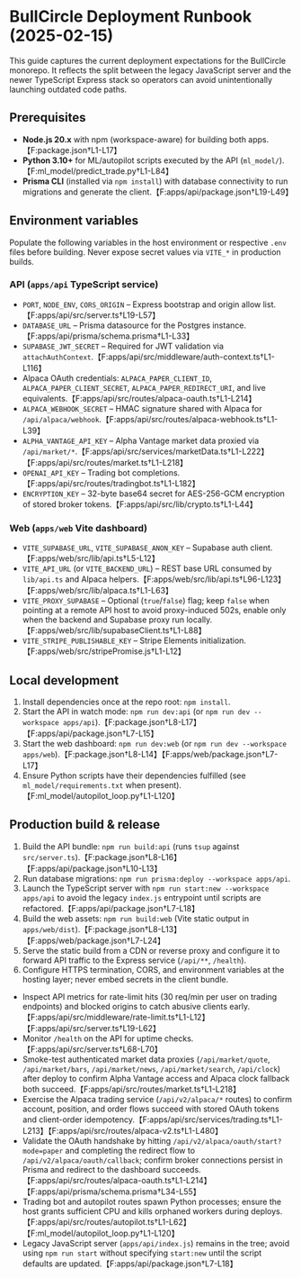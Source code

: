 # BullCircle Deployment Runbook (2025-02-15)

This guide captures the current deployment expectations for the BullCircle monorepo. It reflects the split between the legacy JavaScript server and the newer TypeScript Express stack so operators can avoid unintentionally launching outdated code paths.

## Prerequisites
- **Node.js 20.x** with npm (workspace-aware) for building both apps.【F:package.json†L1-L17】
- **Python 3.10+** for ML/autopilot scripts executed by the API (`ml_model/`).【F:ml_model/predict_trade.py†L1-L84】
- **Prisma CLI** (installed via `npm install`) with database connectivity to run migrations and generate the client.【F:apps/api/package.json†L19-L49】

## Environment variables
Populate the following variables in the host environment or respective `.env` files before building. Never expose secret values via `VITE_*` in production builds.

### API (`apps/api` TypeScript service)
- `PORT`, `NODE_ENV`, `CORS_ORIGIN` – Express bootstrap and origin allow list.【F:apps/api/src/server.ts†L19-L57】
- `DATABASE_URL` – Prisma datasource for the Postgres instance.【F:apps/api/prisma/schema.prisma†L1-L33】
- `SUPABASE_JWT_SECRET` – Required for JWT validation via `attachAuthContext`.【F:apps/api/src/middleware/auth-context.ts†L1-L116】
- Alpaca OAuth credentials: `ALPACA_PAPER_CLIENT_ID`, `ALPACA_PAPER_CLIENT_SECRET`, `ALPACA_PAPER_REDIRECT_URI`, and live equivalents.【F:apps/api/src/routes/alpaca-oauth.ts†L1-L214】
- `ALPACA_WEBHOOK_SECRET` – HMAC signature shared with Alpaca for `/api/alpaca/webhook`.【F:apps/api/src/routes/alpaca-webhook.ts†L1-L39】
- `ALPHA_VANTAGE_API_KEY` – Alpha Vantage market data proxied via `/api/market/*`.【F:apps/api/src/services/marketData.ts†L1-L222】【F:apps/api/src/routes/market.ts†L1-L218】
- `OPENAI_API_KEY` – Trading bot completions.【F:apps/api/src/routes/tradingbot.ts†L1-L182】
- `ENCRYPTION_KEY` – 32-byte base64 secret for AES-256-GCM encryption of stored broker tokens.【F:apps/api/src/lib/crypto.ts†L1-L44】

### Web (`apps/web` Vite dashboard)
- `VITE_SUPABASE_URL`, `VITE_SUPABASE_ANON_KEY` – Supabase auth client.【F:apps/web/src/lib/api.ts†L5-L12】
- `VITE_API_URL` (or `VITE_BACKEND_URL`) – REST base URL consumed by `lib/api.ts` and Alpaca helpers.【F:apps/web/src/lib/api.ts†L96-L123】【F:apps/web/src/lib/alpaca.ts†L1-L63】
- `VITE_PROXY_SUPABASE` – Optional (`true`/`false`) flag; keep `false` when pointing at a remote API host to avoid proxy-induced 502s, enable only when the backend and Supabase proxy run locally.【F:apps/web/src/lib/supabaseClient.ts†L1-L88】
- `VITE_STRIPE_PUBLISHABLE_KEY` – Stripe Elements initialization.【F:apps/web/src/stripePromise.js†L1-L12】

## Local development
1. Install dependencies once at the repo root: `npm install`.
2. Start the API in watch mode: `npm run dev:api` (or `npm run dev --workspace apps/api`).【F:package.json†L8-L17】【F:apps/api/package.json†L7-L15】
3. Start the web dashboard: `npm run dev:web` (or `npm run dev --workspace apps/web`).【F:package.json†L8-L14】【F:apps/web/package.json†L7-L17】
4. Ensure Python scripts have their dependencies fulfilled (see `ml_model/requirements.txt` when present).【F:ml_model/autopilot_loop.py†L1-L120】

## Production build & release
1. Build the API bundle: `npm run build:api` (runs `tsup` against `src/server.ts`).【F:package.json†L8-L16】【F:apps/api/package.json†L10-L13】
2. Run database migrations: `npm run prisma:deploy --workspace apps/api`.
3. Launch the TypeScript server with `npm run start:new --workspace apps/api` to avoid the legacy `index.js` entrypoint until scripts are refactored.【F:apps/api/package.json†L7-L18】
4. Build the web assets: `npm run build:web` (Vite static output in `apps/web/dist`).【F:package.json†L8-L13】【F:apps/web/package.json†L7-L24】
5. Serve the static build from a CDN or reverse proxy and configure it to forward API traffic to the Express service (`/api/**`, `/health`).
6. Configure HTTPS termination, CORS, and environment variables at the hosting layer; never embed secrets in the client bundle.

- Inspect API metrics for rate-limit hits (30 req/min per user on trading endpoints) and blocked origins to catch abusive clients early.【F:apps/api/src/middleware/rate-limit.ts†L1-L12】【F:apps/api/src/server.ts†L19-L62】
- Monitor `/health` on the API for uptime checks.【F:apps/api/src/server.ts†L68-L70】
- Smoke-test authenticated market data proxies (`/api/market/quote`, `/api/market/bars`, `/api/market/news`, `/api/market/search`, `/api/clock`) after deploy to confirm Alpha Vantage access and Alpaca clock fallback both succeed.【F:apps/api/src/routes/market.ts†L1-L218】
- Exercise the Alpaca trading service (`/api/v2/alpaca/*` routes) to confirm account, position, and order flows succeed with stored OAuth tokens and client-order idempotency.【F:apps/api/src/services/trading.ts†L1-L213】【F:apps/api/src/routes/alpaca-v2.ts†L1-L480】
- Validate the OAuth handshake by hitting `/api/v2/alpaca/oauth/start?mode=paper` and completing the redirect flow to `/api/v2/alpaca/oauth/callback`; confirm broker connections persist in Prisma and redirect to the dashboard succeeds.【F:apps/api/src/routes/alpaca-oauth.ts†L1-L214】【F:apps/api/prisma/schema.prisma†L34-L55】
- Trading bot and autopilot routes spawn Python processes; ensure the host grants sufficient CPU and kills orphaned workers during deploys.【F:apps/api/src/routes/autopilot.ts†L1-L62】【F:ml_model/autopilot_loop.py†L1-L120】
- Legacy JavaScript server (`apps/api/index.js`) remains in the tree; avoid using `npm run start` without specifying `start:new` until the script defaults are updated.【F:apps/api/package.json†L7-L18】
